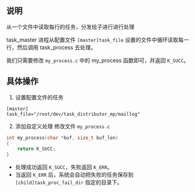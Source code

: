 ## 说明
从一个文件中读取每行的任务，分发给子进行进行处理

task_master 进程从配置文件 `[master]task_file` 设置的文件中循环读取每一行，然后调用 task_process 去处理。

我们只需要修改 `my_process.c` 中的 my_process 函数即可，并返回 `K_SUCC`。

## 具体操作
1. 设置配置文件的任务
```
[master]
task_file="/root/dev/task_distributor_mp/maillog"
```
2. 添加自定义处理
修改文件 `my_process.c`
```c
int my_process(char *buf, size_t buf_len)
{
    return K_SUCC;
}
```
- 处理成功返回 `K_SUCC`，失败返回 `K_ERR`。
- 当返回 `K_ERR` 后，系统会自动把失败的任务保存到 `[child]task_proc_fail_dir` 指定的目录下。

